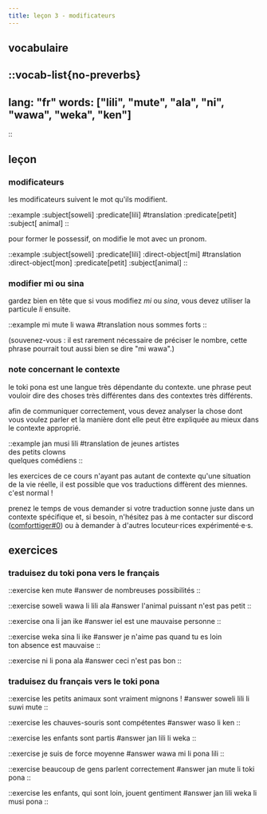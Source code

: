 ```yaml
---
title: leçon 3 - modificateurs 
---
```


## vocabulaire
::vocab-list{no-preverbs}
---
lang: "fr"
words: ["lili", "mute", "ala", "ni", "wawa", "weka", "ken"]
---
::

## leçon
### modificateurs
les modificateurs suivent le mot qu'ils modifient.

::example
:subject[soweli] :predicate[lili]
#translation
:predicate[petit] :subject[ animal]
::

pour former le possessif, on modifie le mot avec un pronom.

::example
:subject[soweli] :predicate[lili] :direct-object[mi]
#translation
:direct-object[mon] :predicate[petit] :subject[animal]
::

### modifier mi ou sina
gardez bien en tête que si vous modifiez *mi* ou *sina*, vous devez utiliser la particule *li* ensuite.

::example
mi mute li wawa
#translation
nous sommes forts
::

(souvenez-vous : il est rarement nécessaire de préciser le nombre, cette phrase pourrait tout aussi bien se dire "mi wawa".)

### note concernant le contexte
le toki pona est une langue très dépendante du contexte. une phrase peut vouloir dire des choses très différentes dans des contextes très différents.

afin de communiquer correctement, vous devez analyser la chose dont vous voulez parler et la manière dont elle peut être expliquée au mieux dans le contexte approprié.

::example
jan musi lili
#translation
de jeunes artistes \
des petits clowns \
quelques comédiens
::

les exercices de ce cours n'ayant pas autant de contexte qu'une situation de la vie réelle, il est possible que vos traductions diffèrent des miennes. c'est normal !

prenez le temps de vous demander si votre traduction sonne juste dans un contexte spécifique et, si besoin, n'hésitez pas à me contacter sur discord ([comforttiger#0](https://discord.com/users/152843864342790145)) ou à demander à d'autres locuteur·rices expérimenté·e·s.

## exercices
### traduisez du toki pona vers le français
::exercise
ken mute
#answer
de nombreuses possibilités
::

::exercise
soweli wawa li lili ala
#answer
l'animal puissant n'est pas petit
::

::exercise
ona li jan ike
#answer
iel est une mauvaise personne
::

::exercise
weka sina li ike
#answer
je n'aime pas quand tu es loin \
ton absence est mauvaise
::

::exercise
ni li pona ala
#answer
ceci n'est pas bon
::

### traduisez du français vers le toki pona
::exercise
les petits animaux sont vraiment mignons !
#answer
soweli lili li suwi mute
::

::exercise
les chauves-souris sont compétentes
#answer
waso li ken
::

::exercise
les enfants sont partis
#answer
jan lili li weka
::

::exercise
je suis de force moyenne
#answer
wawa mi li pona lili
::

::exercise
beaucoup de gens parlent correctement
#answer
jan mute li toki pona
::

::exercise
les enfants, qui sont loin, jouent gentiment 
#answer
jan lili weka li musi pona
::
